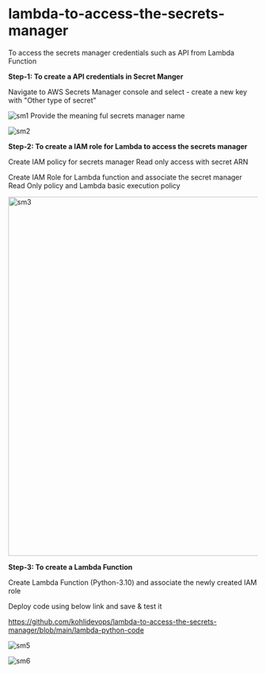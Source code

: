 # lambda-to-access-the-secrets-manager
To access the secrets manager credentials such as API from Lambda Function

**Step-1: To create a API credentials in Secret Manger**

Navigate to AWS Secrets Manager console and select - create a new key with "Other type of secret"

![sm1](https://github.com/kohlidevops/lambda-to-access-the-secrets-manager/assets/100069489/e9ffe242-e1dc-4c1b-830c-655e8a5b8735)
Provide the meaning ful secrets manager name

![sm2](https://github.com/kohlidevops/lambda-to-access-the-secrets-manager/assets/100069489/b4f35e0a-28fc-4f4b-80fd-3fb0381c1c69)

**Step-2: To create a IAM role for Lambda to access the secrets manager**

Create IAM policy for secrets manager Read only access with secret ARN

Create IAM Role for Lambda function and associate the secret manager Read Only policy and Lambda basic execution policy

<img width="724" alt="sm3" src="https://github.com/kohlidevops/lambda-to-access-the-secrets-manager/assets/100069489/0daf394c-8dd1-4c3e-8687-0b27ad58088c">

**Step-3: To create a Lambda Function**

Create Lambda Function (Python-3.10) and associate the newly created IAM role

Deploy code using below link and save & test it

https://github.com/kohlidevops/lambda-to-access-the-secrets-manager/blob/main/lambda-python-code

![sm5](https://github.com/kohlidevops/lambda-to-access-the-secrets-manager/assets/100069489/e088255c-ebb4-4165-845a-f78577329bc3)

![sm6](https://github.com/kohlidevops/lambda-to-access-the-secrets-manager/assets/100069489/0d2ce2b4-5fb9-44de-8ce4-2615f38c47c6)
